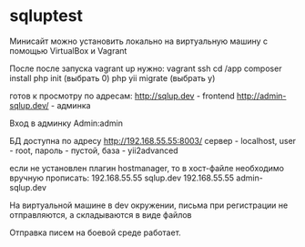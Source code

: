 # sqluptest
Минисайт можно установить локально на виртуальную машину с помощью VirtualBox и Vagrant

После после запуска vagrant up нужно:
vagrant ssh
cd /app
composer install
php init  (выбрать 0)
php yii migrate (выбрать y)

готов к просмотру по адресам:
http://sqlup.dev - frontend
http://admin-sqlup.dev/ - админка

Вход в админку Admin:admin

БД доступна по адресу http://192.168.55.55:8003/
сервер - localhost,
user - root,
пароль - пустой,
база - yii2advanced

если не установлен плагин hostmanager, то в хост-файле необходимо вручную прописать:
192.168.55.55	sqlup.dev
192.168.55.55	admin-sqlup.dev

На виртуальной машине в dev окружении, письма при регистрации не отправляются, а складываются в виде файлов

Отправка писем на боевой среде работает.


